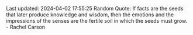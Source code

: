 Last updated: 2024-04-02 17:55:25
Random Quote: If facts are the seeds that later produce knowledge and wisdom, then the emotions and the impressions of the senses are the fertile soil in which the seeds must grow. - Rachel Carson